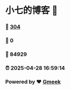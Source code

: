 # 小七的博客 :link:  
### :page_facing_up: [304](/tag.html) 
### :speech_balloon: 0 
### :hibiscus: 84929 
### :alarm_clock: 2025-04-28 16:59:14 
### Powered by :heart: [Gmeek](https://github.com/Meekdai/Gmeek)
